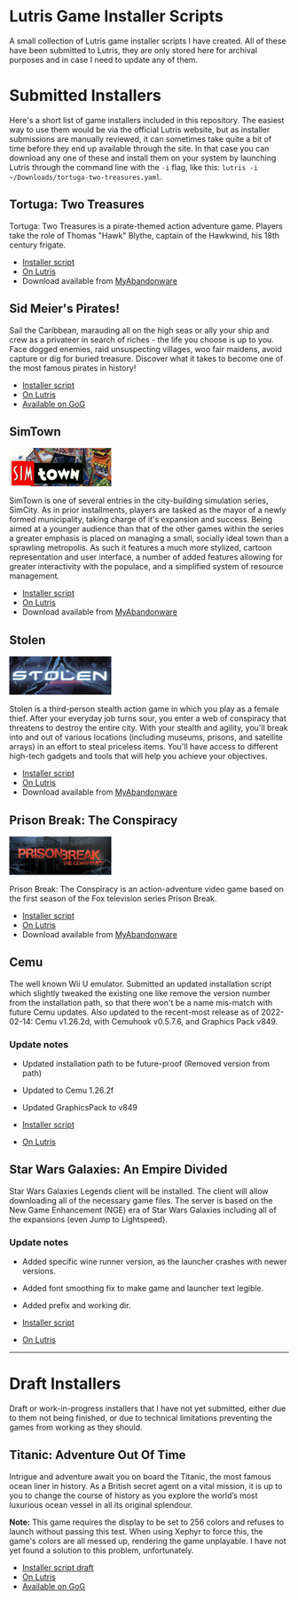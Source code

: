# Lutris Game Installer Scripts

A small collection of Lutris game installer scripts I have created. All of these have been submitted to Lutris, they are only stored here for archival purposes and in case I need to update any of them.

# Submitted Installers

Here's a short list of game installers included in this repository. The easiest way to use them would be via the official Lutris website, but as installer submissions are manually reviewed, it can sometimes take quite a bit of time before they end up available through the site. In that case you can download any one of these and install them on your system by launching Lutris through the command line with the `-i` flag, like this: `lutris -i ~/Downloads/tortuga-two-treasures.yaml`.

## Tortuga: Two Treasures

Tortuga: Two Treasures is a pirate-themed action adventure game. Players take the role of Thomas "Hawk" Blythe, captain of the Hawkwind, his 18th century frigate.

- [Installer script](tortuga-two-treasures/tortuga-two-treasures.yaml)
- [On Lutris](https://lutris.net/games/tortuga-two-treasures/)
- Download available from [MyAbandonware](https://www.myabandonware.com/game/tortuga-two-treasures-fry)

## Sid Meier's Pirates!

Sail the Caribbean, marauding all on the high seas or ally your ship and crew as a privateer in search of riches - the life you choose is up to you. Face dogged enemies, raid unsuspecting villages, woo fair maidens, avoid capture or dig for buried treasure. Discover what it takes to become one of the most famous pirates in history!

- [Installer script](sid-meiers-pirates/sid-meiers-pirates-gog.yaml)
- [On Lutris](https://lutris.net/games/sid-meiers-pirates/)
- [Available on GoG](https://www.gog.com/game/sid_meiers_pirates)

## SimTown

![Submitted logo image](simtown/lutris-simtown-logo.jpg)

SimTown is one of several entries in the city-building simulation series, SimCity. As in prior installments, players are tasked as the mayor of a newly formed municipality, taking charge of it's expansion and success. Being aimed at a younger audience than that of the other games within the series a greater emphasis is placed on managing a small, socially ideal town than a sprawling metropolis. As such it features a much more stylized, cartoon representation and user interface, a number of added features allowing for greater interactivity with the populace, and a simplified system of resource management.

- [Installer script](simtown/simtown.yaml)
- [On Lutris](https://lutris.net/games/simtown/)
- Download available from [MyAbandonware](https://www.myabandonware.com/game/simtown-bc3)

## Stolen

![Submitted logo image](stolen/stolen-lutris-logo.png)

Stolen is a third-person stealth action game in which you play as a female thief. After your everyday job turns sour, you enter a web of conspiracy that threatens to destroy the entire city. With your stealth and agility, you'll break into and out of various locations (including museums, prisons, and satellite arrays) in an effort to steal priceless items. You'll have access to different high-tech gadgets and tools that will help you achieve your objectives.

- [Installer script](stolen/stolen.yaml)
- [On Lutris](https://lutris.net/games/stolen/)
- Download available from [MyAbandonware](https://www.myabandonware.com/game/stolen-fir)

## Prison Break: The Conspiracy

![Submitted logo image](prison-break-the-conspiracy/prison-break-conspiracy-lutris-logo.png)

Prison Break: The Conspiracy is an action-adventure video game based on the first season of the Fox television series Prison Break.

- [Installer script](prison-break-the-conspiracy/prison-break-the-conspiracy.yaml)
- [On Lutris](https://lutris.net/games/prison-break-the-conspiracy/)
- Download available from [MyAbandonware](https://www.myabandonware.com/game/prison-break-the-conspiracy-fji)

## Cemu

The well known Wii U emulator. Submitted an updated installation script which slightly tweaked the existing one like remove the version number from the installation path, so that there won't be a name mis-match with future Cemu updates. Also updated to the recent-most release as of 2022-02-14: Cemu v1.26.2d, with Cemuhook v0.5.7.6, and Graphics Pack v849.

### Update notes

- Updated installation path to be future-proof (Removed version from path)
- Updated to Cemu 1.26.2f
- Updated GraphicsPack to v849

- [Installer script](cemu/lutris-cemu.yaml)
- [On Lutris](https://lutris.net/games/cemu/)

## Star Wars Galaxies: An Empire Divided

Star Wars Galaxies Legends client will be installed. The client will allow downloading all of the necessary game files. The server is based on the New Game Enhancement (NGE) era of Star Wars Galaxies including all of the expansions (even Jump to Lightspeed).

### Update notes

- Added specific wine runner version, as the launcher crashes with newer versions.
- Added font smoothing fix to make game and launcher text legible.
- Added prefix and working dir.

- [Installer script](star-wars-galaxies-an-empire-divided/swg-legends.yaml)
- [On Lutris](https://lutris.net/games/star-wars-galaxies-an-empire-divided/)

---

# Draft Installers

Draft or work-in-progress installers that I have not yet submitted, either due to them not being finished, or due to technical limitations preventing the games from working as they should.

## Titanic: Adventure Out Of Time

Intrigue and adventure await you on board the Titanic, the most famous ocean liner in history. As a British secret agent on a vital mission, it is up to you to change the course of history as you explore the world’s most luxurious ocean vessel in all its original splendour.

**Note:** This game requires the display to be set to 256 colors and refuses to launch without passing this test. When using Xephyr to force this, the game's colors are all messed up, rendering the game unplayable. I have not yet found a solution to this problem, unfortunately.

- [Installer script draft](titanic-adventure-out-of-time/titanic-adventure-out-of-time-gog.yaml)
- [On Lutris](https://lutris.net/games/titanic-adventure-out-of-time/)
- [Available on GoG](https://www.gog.com/game/titanic_adventure_out_of_time)
